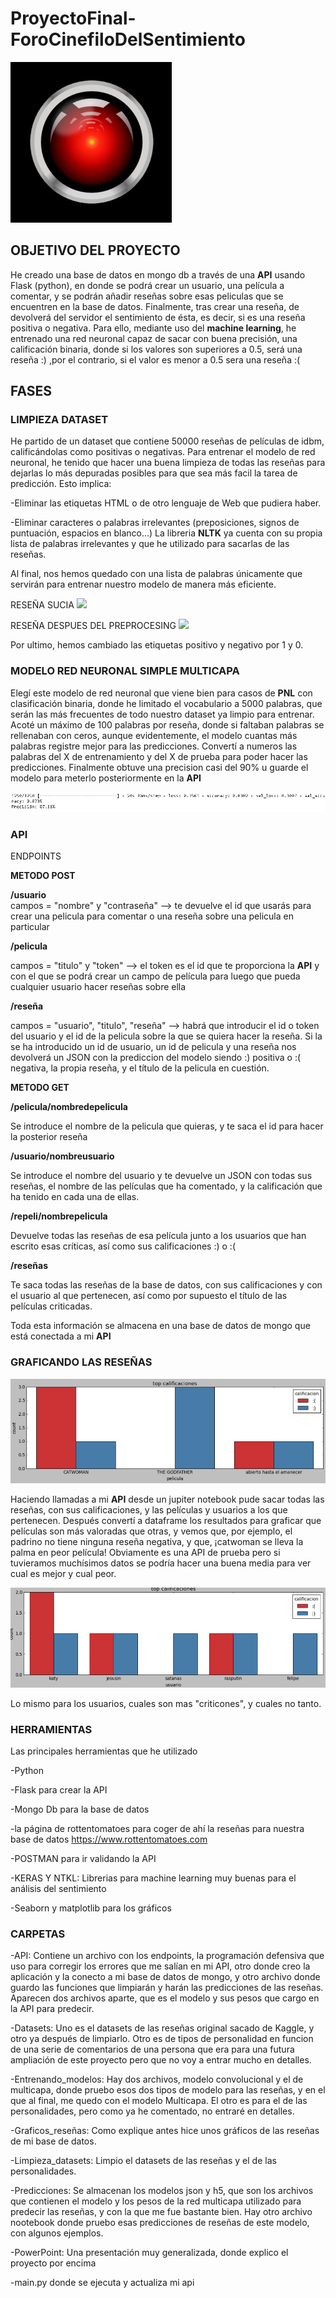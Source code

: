 # ProyectoFinal-ForoCinefiloDelSentimiento
![](imagenes/hall.png)
## OBJETIVO DEL PROYECTO

He creado una base de datos en mongo db a través de una **API** usando Flask (python), en donde se podrá crear un usuario, una película a comentar, y se podrán añadir reseñas sobre esas peliculas que se encuentren en la base de datos. Finalmente, tras crear una reseña, de devolverá del servidor el sentimiento de ésta, es decir, si es una reseña positiva o negativa. Para ello, mediante uso del **machine learning**, he entrenado una red neuronal capaz de sacar con buena precisión, una calificación binaria, donde si los valores son superiores a 0.5, será una reseña :) ,por el contrario, si el valor es menor a 0.5 sera una reseña :(

## FASES

### LIMPIEZA DATASET

He partido de un dataset que contiene 50000 reseñas de películas de idbm, calificándolas como positivas o negativas.
Para entrenar el modelo de red neuronal, he tenido que hacer una buena limpieza de todas las reseñas para dejarlas lo más depuradas posibles para que sea más facil la tarea de predicción. Esto implica:

-Eliminar las etiquetas HTML o de otro lenguaje de Web que pudiera haber.

-Eliminar caracteres o palabras irrelevantes (preposiciones, signos de puntuación, espacios en blanco...) La libreria **NLTK** ya cuenta con su propia lista de palabras irrelevantes y que he utilizado para sacarlas de las reseñas.

Al final, nos hemos quedado con una lista de palabras únicamente que servirán para entrenar nuestro modelo de manera más eficiente.

RESEÑA SUCIA
![](/imagenes/reseña_sucia.png)

RESEÑA DESPUES DEL PREPROCESING
![](imagenes/reseña_limpia.png)

Por ultimo, hemos cambiado las etiquetas positivo y negativo por 1 y 0.

### MODELO RED NEURONAL SIMPLE MULTICAPA

Elegí este modelo de red neuronal que viene bien para casos de **PNL** con clasificación binaria, donde he limitado el vocabulario a 5000 palabras, que serán las más frecuentes de todo nuestro dataset ya limpio para entrenar.
Acoté un máximo de 100 palabras por reseña, donde si faltaban palabras se rellenaban con ceros, aunque evidentemente, el modelo cuantas más palabras registre mejor para las predicciones. 
Convertí a numeros las palabras del X de entrenamiento y del X de prueba para poder hacer las predicciones.
Finalmente obtuve una precision casi del 90% u guarde el modelo para meterlo posteriormente en la **API**

![](imagenes/precision_modelo.png)

### API 

ENDPOINTS

**METODO POST**

**/usuario**  
campos = "nombre" y "contraseña"
--> te devuelve el id que usarás para crear una pelicula para comentar o una reseña sobre una pelicula en particular

**/pelicula**

campos = "titulo" y "token" --> el token es el id que te proporciona la **API** y con el que se podrá crear un campo de película para luego que pueda cualquier usuario hacer  reseñas sobre ella

**/reseña**

campos = "usuario", "titulo", "reseña" --> habrá que introducir el id o token del usuario y el id de la pelicula sobre la que se quiera hacer la reseña.
Si la se ha introducido un id de usuario, un id de pelicula y una reseña nos devolverá un JSON con la prediccion del modelo siendo :) positiva o :( negativa, la propia reseña, y el título de la pelicula en cuestión.

**METODO GET**

**/pelicula/nombredepelicula**

Se introduce el nombre de la pelicula que quieras, y te saca el id para hacer la posterior reseña

**/usuario/nombreusuario**

Se introduce el nombre del usuario y te devuelve un JSON con todas sus reseñas, el nombre de las películas que ha comentado, y la calificación que ha tenido en cada una de ellas.

**/repeli/nombrepelicula**

Devuelve todas las reseñas de esa película junto a los usuarios que han escrito esas críticas, así como sus calificaciones :) o :(

**/reseñas**

Te saca todas las reseñas de la base de datos, con sus calificaciones y con el usuario al que pertenecen, así como por supuesto el título de las películas criticadas.

Toda esta información se almacena en una base de datos de mongo que está conectada a mi **API**

### GRAFICANDO LAS RESEÑAS

![](imagenes/grafico_peliculas.png)

Haciendo llamadas a mi **API** desde un jupiter notebook pude sacar todas las reseñas, con sus calificaciones, y las películas y usuarios a los que pertenecen.
Después convertí a dataframe los resultados para graficar que películas son más valoradas que otras, y vemos que, por ejemplo, el padrino no tiene ninguna reseña negativa, y que, ¡catwoman se lleva la palma en peor película!
Obviamente es una API de prueba pero si tuvieramos muchísimos datos se podría hacer una buena media para ver cual es mejor y cual peor.

![](imagenes/grafico_usuarios.png)

Lo mismo para los usuarios, cuales son mas "criticones", y cuales no tanto.

### HERRAMIENTAS

Las  principales herramientas que he utilizado

-Python

-Flask para crear la API

-Mongo Db para la base de datos

-la página de rottentomatoes para coger de ahí la reseñas para nuestra base de datos
https://www.rottentomatoes.com

-POSTMAN para ir validando la API

-KERAS Y NTKL: Librerias para machine learning muy buenas para el análisis del sentimiento

-Seaborn y matplotlib para los gráficos

### CARPETAS

-API: Contiene un archivo con los endpoints, la programación defensiva que uso para corregir los errores que me salían en mi API, otro donde creo la aplicación y la conecto a mi base de datos de mongo, y otro archivo donde guardo las funciones que limpiarán y harán las predicciones de las reseñas. Aparecen dos archivos aparte, que es el modelo y sus pesos que cargo en la API para predecir.

-Datasets: Uno es el datasets de las reseñas original sacado de Kaggle, y otro ya después de limpiarlo. Otro es de tipos de personalidad en funcion de una serie de comentarios de una persona que era para una futura ampliación de este proyecto pero que no voy a entrar mucho en detalles.

-Entrenando_modelos: Hay dos archivos, modelo convolucional y el de multicapa, donde pruebo esos dos tipos de modelo para las reseñas, y en el que al final, me quedo con el modelo Multicapa. El otro es para el de las personalidades, pero como ya he comentado, no entraré en detalles.

-Graficos_reseñas: Como explique antes hice unos gráficos de las reseñas de mi base de datos.

-Limpieza_datasets: Limpio el datasets de las reseñas y el de las personalidades.

-Predicciones: Se almacenan los modelos json y h5, que son los archivos que contienen el modelo y los pesos de la red multicapa utilizado para predecir las reseñas, y con la que me fue bastante bien. Hay otro archivo nootebook donde pruebo esas predicciones de reseñas de este modelo, con algunos ejemplos.

-PowerPoint: Una presentación muy generalizada, donde explico el proyecto por encima

-main.py donde se ejecuta y actualiza mi api











